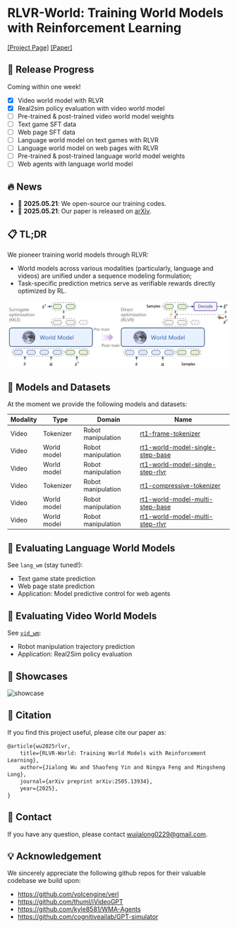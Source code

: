 # RLVR-World: Training World Models with Reinforcement Learning

[[Project Page]](https://thuml.github.io/RLVR-World/) [[Paper]](https://arxiv.org/abs/2505.13934) <!-- [[Data & Models]](https://huggingface.co/collections/thuml/ivideogpt-674c59cae32231024d82d6c5) -->

## 🚀 Release Progress

Coming within one week!

- [x] Video world model with RLVR
- [x] Real2sim policy evaluation with video world model
- [ ] Pre-trained & post-trained video world model weights
- [ ] Text game SFT data
- [ ] Web page SFT data
- [ ] Language world model on text games with RLVR
- [ ] Language world model on web pages with RLVR
- [ ] Pre-trained & post-trained language world model weights
- [ ] Web agents with language world model

## 🔥 News

- 🚩 **2025.05.21**: We open-source our training codes.
- 🚩 **2025.05.21**: Our paper is released on [arXiv](https://arxiv.org/abs/2505.13934).

## 📋 TL;DR

We pioneer training world models through RLVR:

- World models across various modalities (particularly, language and videos) are unified under a sequence modeling formulation;
- Task-specific prediction metrics serve as verifiable rewards directly optimized by RL.

![concept](assets/concept.png)

## 🤗 Models and Datasets

At the moment we provide the following models and datasets:

| Modality | Type        | Domain             | Name                                                         |
| -------- | ----------- | ------------------ | ------------------------------------------------------------ |
| Video    | Tokenizer   | Robot manipulation | [rt1-frame-tokenizer](https://huggingface.co/thuml/rt1-frame-tokenizer) |
| Video    | World model | Robot manipulation | [rt1-world-model-single-step-base](https://huggingface.co/thuml/rt1-world-model-single-step-base) |
| Video    | World model | Robot manipulation | [rt1-world-model-single-step-rlvr](https://huggingface.co/thuml/rt1-world-model-single-step-rlvr) |
| Video    | Tokenizer   | Robot manipulation | [rt1-compressive-tokenizer](https://huggingface.co/thuml/rt1-compressive-tokenizer) |
| Video    | World model | Robot manipulation | [rt1-world-model-multi-step-base](https://huggingface.co/thuml/rt1-world-model-multi-step-base) |
| Video    | World model | Robot manipulation | [rt1-world-model-multi-step-rlvr](https://huggingface.co/thuml/rt1-world-model-multi-step-rlvr) |

## 💬 Evaluating Language World Models

See `lang_wm` (stay tuned!):

- Text game state prediction
- Web page state prediction
- Application: Model predictive control for web agents

## 🎇 Evaluating Video World Models

See [`vid_wm`](/vid_wm):

- Robot manipulation trajectory prediction
- Application: Real2Sim policy evaluation

## 🎥 Showcases

![showcase](assets/showcase.png)

## 📜 Citation

If you find this project useful, please cite our paper as:

```
@article{wu2025rlvr,
    title={RLVR-World: Training World Models with Reinforcement Learning}, 
    author={Jialong Wu and Shaofeng Yin and Ningya Feng and Mingsheng Long},
    journal={arXiv preprint arXiv:2505.13934},
    year={2025},
}
```

## 🤝 Contact

If you have any question, please contact wujialong0229@gmail.com.

## 💡 Acknowledgement

We sincerely appreciate the following github repos for their valuable codebase we build upon:

- https://github.com/volcengine/verl
- https://github.com/thuml/iVideoGPT
- https://github.com/kyle8581/WMA-Agents
- https://github.com/cognitiveailab/GPT-simulator
